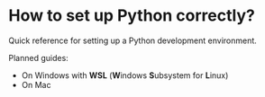 # How to set up Python correctly?

Quick reference for setting up a Python development environment.

Planned guides:
- On Windows with **WSL** (**W**indows **S**ubsystem for **L**inux)
- On Mac
